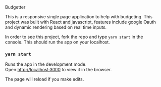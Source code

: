 Budgetter <br/>

This is a responsive single page application to help with budgeting. This project was built with React and javascript, features include google Oauth and dynamic rendering based on real time inputs. <br/>


In order to see this project, fork the repo and type `yarn start` in the console. This should run the app on your localhost.
### `yarn start`

Runs the app in the development mode.<br />
Open [http://localhost:3000](http://localhost:3000) to view it in the browser.

The page will reload if you make edits.<br />


